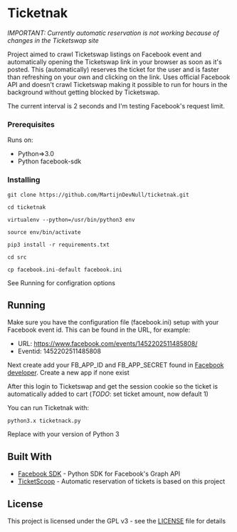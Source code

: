 # Ticketnak

*IMPORTANT: Currently automatic reservation is not working because of changes in the Ticketswap site*

Project aimed to crawl Ticketswap listings on Facebook event and automatically opening the Ticketswap link in your browser
as soon as it's posted. This (automatically) reserves the ticket for the user and is faster than refreshing on your own and clicking on the link.
Uses official Facebook API and doesn't crawl Ticketswap making it possible to run for hours in the background without 
getting blocked by Ticketswap.

The current interval is 2 seconds and I'm testing Facebook's request limit.

### Prerequisites

Runs on:

* Python=>3.0
* Python facebook-sdk

### Installing

```
git clone https://github.com/MartijnDevNull/ticketnak.git
```

```
cd ticketnak
```
```
virtualenv --python=/usr/bin/python3 env
```
```
source env/bin/activate
```
```
pip3 install -r requirements.txt
```
```
cd src
```
```
cp facebook.ini-default facebook.ini
```
See Running for configration options

## Running

Make sure you have the configuration file (facebook.ini) setup with your Facebook event id. This can be found in the URL, for example:
* URL: https://www.facebook.com/events/1452202511485808/
* Eventid: 1452202511485808

Next create add your FB_APP_ID and FB_APP_SECRET found in [Facebook developer](https://developers.facebook.com/apps/). Create
a new app if none exist

After this login to Ticketswap and get the session cookie so the ticket is automatically added to cart (*TODO*: set ticket amount, now default 1)

You can run Ticketnak with:
```
python3.x ticketnack.py
```
Replace with your version of Python 3


## Built With

* [Facebook SDK](https://github.com/mobolic/facebook-sdk) - Python SDK for Facebook's Graph API
* [TicketScoop](https://github.com/matthisk/TicketScoop) - Automatic reservation of tickets is based on this project
## License

This project is licensed under the GPL v3 - see the [LICENSE](LICENSE) file for details
